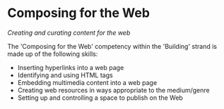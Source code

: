 Composing for the Web
=====================
*Creating and curating content for the web*

The 'Composing for the Web' competency within the 'Building' strand is made up of the following skills:

- Inserting hyperlinks into a web page
- Identifying and using HTML tags
- Embedding multimedia content into a web page
- Creating web resources in ways appropriate to the medium/genre 
- Setting up and controlling a space to publish on the Web 